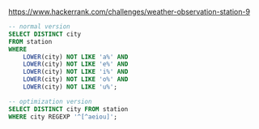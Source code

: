 https://www.hackerrank.com/challenges/weather-observation-station-9

```SQL
-- normal version
SELECT DISTINCT city
FROM station
WHERE 
    LOWER(city) NOT LIKE 'a%' AND
    LOWER(city) NOT LIKE 'e%' AND
    LOWER(city) NOT LIKE 'i%' AND
    LOWER(city) NOT LIKE 'o%' AND
    LOWER(city) NOT LIKE 'u%';

-- optimization version
SELECT DISTINCT city FROM station
WHERE city REGEXP '^[^aeiou]';
```
